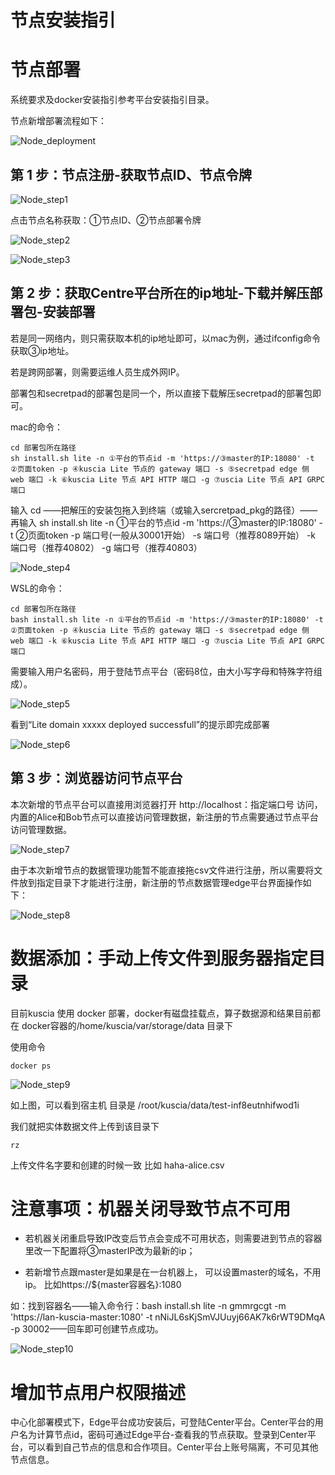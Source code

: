 # 节点安装指引

# 节点部署

系统要求及docker安装指引参考平台安装指引目录。

节点新增部署流程如下：

![Node_deployment](../../imgs/node_deployment.jpg)

## 第 1 步：节点注册-获取节点ID、节点令牌

![Node_step1](../../imgs/node_step1.png)

点击节点名称获取：①节点ID、②节点部署令牌

![Node_step2](../../imgs/node_step2.png)

![Node_step3](../../imgs/node_step3.png)

## 第 2 步：获取Centre平台所在的ip地址-下载并解压部署包-安装部署

若是同一网络内，则只需获取本机的ip地址即可，以mac为例，通过ifconfig命令获取③ip地址。

若是跨网部署，则需要运维人员生成外网IP。

部署包和secretpad的部署包是同一个，所以直接下载解压secretpad的部署包即可。

mac的命令：

```shell
cd 部署包所在路径
sh install.sh lite -n ①平台的节点id -m 'https://③master的IP:18080' -t ②页面token -p ④kuscia Lite 节点的 gateway 端口 -s ⑤secretpad edge 侧 web 端口 -k ⑥kuscia Lite 节点 API HTTP 端口 -g ⑦uscia Lite 节点 API GRPC 端口
```

输入 cd ——把解压的安装包拖入到终端（或输入sercretpad_pkg的路径）——再输入 sh install.sh lite -n ①平台的节点id
-m 'https://③master的IP:18080' -t ②页面token -p 端口号(一般从30001开始） -s 端口号（推荐8089开始） -k 端口号（推荐40802） -g
端口号（推荐40803）

![Node_step4](../../imgs/node_step4.png)

WSL的命令：

```shell
cd 部署包所在路径
bash install.sh lite -n ①平台的节点id -m 'https://③master的IP:18080' -t ②页面token -p ④kuscia Lite 节点的 gateway 端口 -s ⑤secretpad edge 侧 web 端口 -k ⑥kuscia Lite 节点 API HTTP 端口 -g ⑦uscia Lite 节点 API GRPC 端口
```

需要输入用户名密码，用于登陆节点平台（密码8位，由大小写字母和特殊字符组成）。

![Node_step5](../../imgs/node_step5.png)

看到“Lite domain xxxxx deployed successfull”的提示即完成部署

![Node_step6](../../imgs/node_step6.png)

## 第 3 步：浏览器访问节点平台

本次新增的节点平台可以直接用浏览器打开 http://localhost：指定端口号 访问，内置的Alice和Bob节点可以直接访问管理数据，新注册的节点需要通过节点平台访问管理数据。

![Node_step7](../../imgs/login_img.png)

由于本次新增节点的数据管理功能暂不能直接拖csv文件进行注册，所以需要将文件放到指定目录下才能进行注册，新注册的节点数据管理edge平台界面操作如下：

![Node_step8](../../imgs/node_step8.png)

# 数据添加：手动上传文件到服务器指定目录

目前kuscia 使用 docker 部署，docker有磁盘挂载点，算子数据源和结果目前都在 docker容器的/home/kuscia/var/storage/data 目录下

使用命令

```shell
docker ps
```

![Node_step9](../../imgs/node_step9.png)

如上图，可以看到宿主机 目录是 /root/kuscia/data/test-inf8eutnhifwod1i

我们就把实体数据文件上传到该目录下

```shell
rz
```

上传文件名字要和创建的时候一致 比如 haha-alice.csv

# 注意事项：机器关闭导致节点不可用

- 若机器关闭重启导致IP改变后节点会变成不可用状态，则需要进到节点的容器里改一下配置将③masterIP改为最新的ip；

- 若新增节点跟master是如果是在一台机器上， 可以设置master的域名，不用ip。 比如https://${master容器名}:1080

如：找到容器名——输入命令行：bash install.sh lite -n gmmrgcgt -m 'https://lan-kuscia-master:1080' -t
nNiJL6sKjSmVJUuyj66AK7k6rWT9DMqA -p 30002——回车即可创建节点成功。

![Node_step10](../../imgs/node_step10.png)

# 增加节点用户权限描述

中心化部署模式下，Edge平台成功安装后，可登陆Center平台。Center平台的用户名为计算节点id，密码可通过Edge平台-查看我的节点获取。登录到Center平台，可以看到自己节点的信息和合作项目。Center平台上账号隔离，不可见其他节点信息。